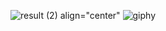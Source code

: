 ![result (2)](https://github.com/ycho234/ycho234/assets/100493820/7e7da598-1f5a-4f71-b846-143c495c8d2b)
align="center"
 ![giphy](https://github.com/ycho234/ycho234/assets/100493820/c8dbd427-9c09-4506-9514-6afd20676a28)


